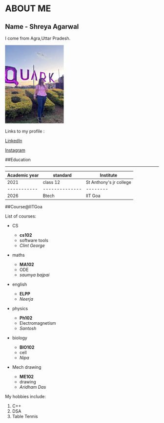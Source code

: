 # ABOUT ME
## Name - Shreya Agarwal
I come from Agra,Uttar Pradesh.


![shreya](https://github.com/Shreya-2407/Shreya-2407.github.io/raw/main/WhatsApp%20Image%202023-03-28%20at%2000.32.20.jpg?raw=true)

   
Links to my profile :
   
[LinkedIn]( https://www.linkedin.com/in/shreya-agarwal-5b8497254)

[Instagram](https://instagram.com/shreyaagarwal249?igshid=ZDdkNTZiNTM=)

##Education


________________________________________________
| Academic year|standard|Institute
|-----|-----------------|---------|
|2021|class 12|St Anthony's jr college
|-----------|--------------|--------|
|2026|Btech|IIT Goa


##Course@IITGoa


List of courses:
+ CS
  + **cs102**
  + software tools
  + *Clint George*
  
+ maths
  + **MA102**
  + ODE
  + *saumya bajpai*
  
+ english
  + **ELPP**
  + *Neerja*
  
+ physics
  + **Ph102**
  + Electromagnetism
  + *Santosh*
 
+ biology
  + **BIO102**
  +  cell
  + *Nipa*

+ Mech drawing
  + **ME102**
  + drawing
  + *Aridham Das*
  
  
  
My hobbies include:
1. C++
9. DSA
8. Table Tennis

  


